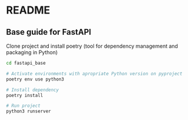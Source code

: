 # README #

## Base guide for FastAPI

Clone project and install poetry (tool for dependency management and packaging in Python)

```bash
cd fastapi_base

# Activate environments with apropriate Python version on pyproject
poetry env use python3

# Install dependency
poetry install

# Run project
python3 runserver
```